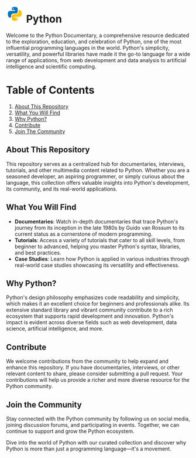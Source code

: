 # ![PYTHON](../img/icons8-python-48.png) Python
Welcome to the Python Documentary, a comprehensive resource dedicated to the exploration, education, and celebration of Python, one of the most influential programming languages in the world. Python's simplicity, versatility, and powerful libraries have made it the go-to language for a wide range of applications, from web development and data analysis to artificial intelligence and scientific computing.

# Table of Contents
1. [About This Repository](#about-this-repository)
2. [What You Will Find](#what-you-will-find)
3. [Why Python?](#why-python)
4. [Contribute](#contribute)
5. [Join The Community](#join-the-community)

## About This Repository

This repository serves as a centralized hub for documentaries, interviews, tutorials, and other multimedia content related to Python. Whether you are a seasoned developer, an aspiring programmer, or simply curious about the language, this collection offers valuable insights into Python's development, its community, and its real-world applications.

## What You Will Find

- **Documentaries**: Watch in-depth documentaries that trace Python's journey from its inception in the late 1980s by Guido van Rossum to its current status as a cornerstone of modern programming.
- **Tutorials**: Access a variety of tutorials that cater to all skill levels, from beginner to advanced, helping you master Python's syntax, libraries, and best practices.
- **Case Studies**: Learn how Python is applied in various industries through real-world case studies showcasing its versatility and effectiveness.

## Why Python?

Python's design philosophy emphasizes code readability and simplicity, which makes it an excellent choice for beginners and professionals alike. Its extensive standard library and vibrant community contribute to a rich ecosystem that supports rapid development and innovation. Python's impact is evident across diverse fields such as web development, data science, artificial intelligence, and more.

## Contribute

We welcome contributions from the community to help expand and enhance this repository. If you have documentaries, interviews, or other relevant content to share, please consider submitting a pull request. Your contributions will help us provide a richer and more diverse resource for the Python community.

## Join the Community

Stay connected with the Python community by following us on social media, joining discussion forums, and participating in events. Together, we can continue to support and grow the Python ecosystem.

Dive into the world of Python with our curated collection and discover why Python is more than just a programming language—it's a movement.